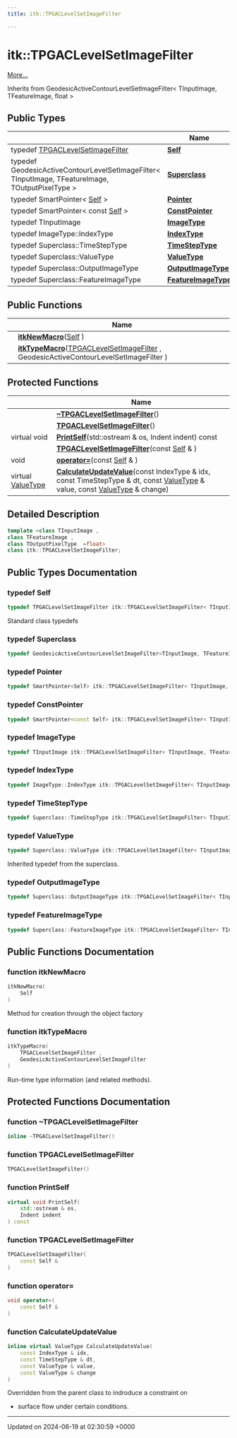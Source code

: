 ```yaml
---
title: itk::TPGACLevelSetImageFilter

---
```


# itk::TPGACLevelSetImageFilter



 [More...](#detailed-description)

Inherits from GeodesicActiveContourLevelSetImageFilter< TInputImage, TFeatureImage, float >

## Public Types

|                | Name           |
| -------------- | -------------- |
| typedef [TPGACLevelSetImageFilter](../Classes/classitk_1_1TPGACLevelSetImageFilter.md) | **[Self](../Classes/classitk_1_1TPGACLevelSetImageFilter.md#typedef-self)**  |
| typedef GeodesicActiveContourLevelSetImageFilter< TInputImage, TFeatureImage, TOutputPixelType > | **[Superclass](../Classes/classitk_1_1TPGACLevelSetImageFilter.md#typedef-superclass)**  |
| typedef SmartPointer< [Self](../Classes/classitk_1_1TPGACLevelSetImageFilter.md#typedef-self) > | **[Pointer](../Classes/classitk_1_1TPGACLevelSetImageFilter.md#typedef-pointer)**  |
| typedef SmartPointer< const [Self](../Classes/classitk_1_1TPGACLevelSetImageFilter.md#typedef-self) > | **[ConstPointer](../Classes/classitk_1_1TPGACLevelSetImageFilter.md#typedef-constpointer)**  |
| typedef TInputImage | **[ImageType](../Classes/classitk_1_1TPGACLevelSetImageFilter.md#typedef-imagetype)**  |
| typedef ImageType::IndexType | **[IndexType](../Classes/classitk_1_1TPGACLevelSetImageFilter.md#typedef-indextype)**  |
| typedef Superclass::TimeStepType | **[TimeStepType](../Classes/classitk_1_1TPGACLevelSetImageFilter.md#typedef-timesteptype)**  |
| typedef Superclass::ValueType | **[ValueType](../Classes/classitk_1_1TPGACLevelSetImageFilter.md#typedef-valuetype)**  |
| typedef Superclass::OutputImageType | **[OutputImageType](../Classes/classitk_1_1TPGACLevelSetImageFilter.md#typedef-outputimagetype)**  |
| typedef Superclass::FeatureImageType | **[FeatureImageType](../Classes/classitk_1_1TPGACLevelSetImageFilter.md#typedef-featureimagetype)**  |

## Public Functions

|                | Name           |
| -------------- | -------------- |
| | **[itkNewMacro](../Classes/classitk_1_1TPGACLevelSetImageFilter.md#function-itknewmacro)**([Self](../Classes/classitk_1_1TPGACLevelSetImageFilter.md#typedef-self) ) |
| | **[itkTypeMacro](../Classes/classitk_1_1TPGACLevelSetImageFilter.md#function-itktypemacro)**([TPGACLevelSetImageFilter](../Classes/classitk_1_1TPGACLevelSetImageFilter.md) , GeodesicActiveContourLevelSetImageFilter ) |

## Protected Functions

|                | Name           |
| -------------- | -------------- |
| | **[~TPGACLevelSetImageFilter](../Classes/classitk_1_1TPGACLevelSetImageFilter.md#function-~tpgaclevelsetimagefilter)**() |
| | **[TPGACLevelSetImageFilter](../Classes/classitk_1_1TPGACLevelSetImageFilter.md#function-tpgaclevelsetimagefilter)**() |
| virtual void | **[PrintSelf](../Classes/classitk_1_1TPGACLevelSetImageFilter.md#function-printself)**(std::ostream & os, Indent indent) const |
| | **[TPGACLevelSetImageFilter](../Classes/classitk_1_1TPGACLevelSetImageFilter.md#function-tpgaclevelsetimagefilter)**(const [Self](../Classes/classitk_1_1TPGACLevelSetImageFilter.md#typedef-self) & ) |
| void | **[operator=](../Classes/classitk_1_1TPGACLevelSetImageFilter.md#function-operator=)**(const [Self](../Classes/classitk_1_1TPGACLevelSetImageFilter.md#typedef-self) & ) |
| virtual [ValueType](../Classes/classitk_1_1TPGACLevelSetImageFilter.md#typedef-valuetype) | **[CalculateUpdateValue](../Classes/classitk_1_1TPGACLevelSetImageFilter.md#function-calculateupdatevalue)**(const IndexType & idx, const TimeStepType & dt, const [ValueType](../Classes/classitk_1_1TPGACLevelSetImageFilter.md#typedef-valuetype) & value, const [ValueType](../Classes/classitk_1_1TPGACLevelSetImageFilter.md#typedef-valuetype) & change) |

## Detailed Description

```cpp
template <class TInputImage ,
class TFeatureImage ,
class TOutputPixelType  =float>
class itk::TPGACLevelSetImageFilter;
```

## Public Types Documentation

### typedef Self

```cpp
typedef TPGACLevelSetImageFilter itk::TPGACLevelSetImageFilter< TInputImage, TFeatureImage, TOutputPixelType >::Self;
```


Standard class typedefs 


### typedef Superclass

```cpp
typedef GeodesicActiveContourLevelSetImageFilter<TInputImage, TFeatureImage, TOutputPixelType> itk::TPGACLevelSetImageFilter< TInputImage, TFeatureImage, TOutputPixelType >::Superclass;
```


### typedef Pointer

```cpp
typedef SmartPointer<Self> itk::TPGACLevelSetImageFilter< TInputImage, TFeatureImage, TOutputPixelType >::Pointer;
```


### typedef ConstPointer

```cpp
typedef SmartPointer<const Self> itk::TPGACLevelSetImageFilter< TInputImage, TFeatureImage, TOutputPixelType >::ConstPointer;
```


### typedef ImageType

```cpp
typedef TInputImage itk::TPGACLevelSetImageFilter< TInputImage, TFeatureImage, TOutputPixelType >::ImageType;
```


### typedef IndexType

```cpp
typedef ImageType::IndexType itk::TPGACLevelSetImageFilter< TInputImage, TFeatureImage, TOutputPixelType >::IndexType;
```


### typedef TimeStepType

```cpp
typedef Superclass::TimeStepType itk::TPGACLevelSetImageFilter< TInputImage, TFeatureImage, TOutputPixelType >::TimeStepType;
```


### typedef ValueType

```cpp
typedef Superclass::ValueType itk::TPGACLevelSetImageFilter< TInputImage, TFeatureImage, TOutputPixelType >::ValueType;
```


Inherited typedef from the superclass. 


### typedef OutputImageType

```cpp
typedef Superclass::OutputImageType itk::TPGACLevelSetImageFilter< TInputImage, TFeatureImage, TOutputPixelType >::OutputImageType;
```


### typedef FeatureImageType

```cpp
typedef Superclass::FeatureImageType itk::TPGACLevelSetImageFilter< TInputImage, TFeatureImage, TOutputPixelType >::FeatureImageType;
```


## Public Functions Documentation

### function itkNewMacro

```cpp
itkNewMacro(
    Self 
)
```


Method for creation through the object factory 


### function itkTypeMacro

```cpp
itkTypeMacro(
    TPGACLevelSetImageFilter ,
    GeodesicActiveContourLevelSetImageFilter 
)
```


Run-time type information (and related methods). 


## Protected Functions Documentation

### function ~TPGACLevelSetImageFilter

```cpp
inline ~TPGACLevelSetImageFilter()
```


### function TPGACLevelSetImageFilter

```cpp
TPGACLevelSetImageFilter()
```


### function PrintSelf

```cpp
virtual void PrintSelf(
    std::ostream & os,
    Indent indent
) const
```


### function TPGACLevelSetImageFilter

```cpp
TPGACLevelSetImageFilter(
    const Self & 
)
```


### function operator=

```cpp
void operator=(
    const Self & 
)
```


### function CalculateUpdateValue

```cpp
inline virtual ValueType CalculateUpdateValue(
    const IndexType & idx,
    const TimeStepType & dt,
    const ValueType & value,
    const ValueType & change
)
```


Overridden from the parent class to indroduce a constraint on

* surface flow under certain conditions. 


-------------------------------

Updated on 2024-06-19 at 02:30:59 +0000